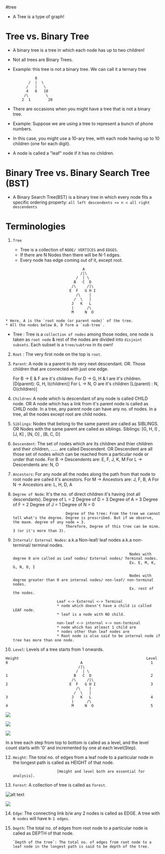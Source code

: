 #tree

- A Tree is a type of graph!



# Tree vs. Binary Tree

- A binary tree is a tree in which each node has up to two children!
- Not all trees are Binary Trees.
- Example: this tree is not a binary tree. We can call it a ternary tree

				8
			 /	|  \
			/	|	\
			4	6	10
		   /\        \
		  2  1        20



- There are occasions when you might have a tree that is not a binary tree.
- Example: Suppose we are using a tree to represent a bunch of phone numbers.
- In this case, you might use a 10-ary tree, with each node having up to 10 children (one for each digit).

- A node is called a "leaf" node if it has no children.



# Binary Tree vs. Binary Search Tree (BST)

- A Binary Search Tree(BST) is a binary tree in which every node fits a specific ordering property:
	`all left descendents <= n < all right descendents`



# Terminologies

1. `Tree`

    * Tree is a collection of `NODE/ VERTICES` and `EDGES`.
    * If there are N Nodes then there will be N-1 edges.
    * Every node has edge coming out of it, except root.

```
                                   A
                                  /|\
                                /  | \
                               B   C  D
                              /\     /|\
                             E  F   G H I
                                /\    |
                               /  \   |
                              J   K   L
                              |      /\
                              M     N  O
```                                 
                                 

    * Here, A is the `root node (or parent node)` of the tree.
    * All the nodes below B, D form a `sub-tree`.

- Tree : Tree is a `collection of nodes` among those nodes, one node is taken as `root node` & rest of the nodes are divided into `disjoint subsets`.
    Each subset is a `tree/subtree` in its own!

2. `Root` : The very first node on the top is `root`.

3. `Parent`: A node is a parent to its very next descendant. OR. Those children that are connected with just one edge.

      For B -> E & F are it's children.
      For D -> G, H  & I are it's children. [D(parent): G, H, I(children)]
      For L -> N, O are it's children [L(parent) : N, O(children)] 

5.  `Children`: A node which is descendant of any node is called CHILD node.
                             OR
                             A node which has a link from it's parent node is called as CHILD node.
                             In a tree, any parent node can have any no. of nodes.
                             In a tree, all the nodes except root are child nodes.

6. `Siblings`: Nodes that belong to the same parent are called as SIBLINGS.
                            OR
                            Nodes with the same parent are called as siblings.
                            Siblings: [G, H, I] , [J, K] , [N, O] , [B, C, D]

7. `Descendent`: The set of nodes which are its children and thier children and their children, …… are called                               Descendent.
                                OR
                                Descendent are all those set of nodes which can be reached from a particular node or under that node.
                                For B -> Descendents are: E, F, J, K, M
                                For L -> Descendents are: N, O
                                
8. `Ancestors`:  For any node all the nodes along the path from that node to root node are called it's                                          ancestors.
                               For M -> Ancestors are: J, F, B, A
                               For N -> Ancestors are: L, H, D, A
                               
9. `Degree of Node`: It's the no. of direct children it's having (not all descendants).
                               Degree of L = 2
                               Degree of D = 3
                               Degree of A = 3
                               Degree of F = 2
                               Degree of J = 1
                               Degree of N = 0
                               
                               Degree of the tree: From the tree we cannot tell what's the degree. Degree is prescribed. But if we observe, the maxm. degree of any node = 3.
                               Therefore, Degree of this tree can be minm. 3 (or it's more than 3).
                               
10. `Internal/ External Nodes`:   a.k.a Non-leaf/ leaf nodes
                                                             a.k.a non-terminal/ terminal nodes.
                                                             
                                                             Nodes with degree 0 are called as Leaf nodes/ External nodes/ Terminal nodes.
                                                             Ex. E, M, K, G, N, O, I
                                                             
                                                             Nodes with degree greater than 0 are internal nodes/ non-leaf/ non-terminal nodes.
                                                             Ex. rest of the nodes.
                                                             
                            Leaf <-> External <-> Terminal
                            * node which doesn't have a child is called LEAF node.
                            * leaf is a node with NO child.

                            non-leaf <-> internal <-> non-terminal
                            * node which has atleast 1 child are 
                            * nodes other than leaf nodes are 
                            * Root node is also said to be internal node if tree has more than one node.
                                                                 

11. `Level`: Levels of a tree starts from 1 onwards.
                          
```
Height                                                          Level
0                                 A                               1
                                 /|\
                                /  | \
1                              B   C  D                           2
                              /\     /|\
2                            E  F   G H I                         3
                                /\    |
                               /  \   |
3                             J   K   L                           4
                              |      /\
4                             M     N  O                          5
```         

![](http://www.atnyla.com/library/images-tutorials/Slide1-tree-level-0-Slide1.PNG)


![](https://www.baeldung.com/wp-content/uploads/sites/4/2020/05/Screenshot-2020-05-12-at-07.03.52-1024x695.png)


![](https://condor.depaul.edu/ntomuro/courses/416/notes/lecture3/tree.gif)






In a tree each step from top to bottom is called as a level, and the level count starts with '0' and incremented by one at each level(Step).

12. `Height`:  The total no. of edges from a leaf node to a particular node in the longest path is called as                               HEIGHT of that node.

                            [Height and level both are essential for analysis].
                            
13. `Forest`: A collection of tree is called as `forest`.                            

![alt text](https://www.researchgate.net/publication/355697744/figure/fig1/AS:1089314482077696@1636724219296/Forest-Data-Structure-Representation.ppm)


![](https://networkinterview.com/wp-content/uploads/2020/01/Differences-table-between-the-Tree-and-Forest-v0.1a.png)


                        
14. `Edge`: The connecting link b/w any 2 nodes is called as EDGE.
                       A tree with `N nodes` will have `N-1 edges`.
                       
15. `Depth`: The total no. of edges from root node to a particular node is called as DEPTH of that node.
                         
        `Depth of the tree`: The total no. of edges from root node to a leaf node in the longest path is said to be depth of the tree.
        
        
                       








